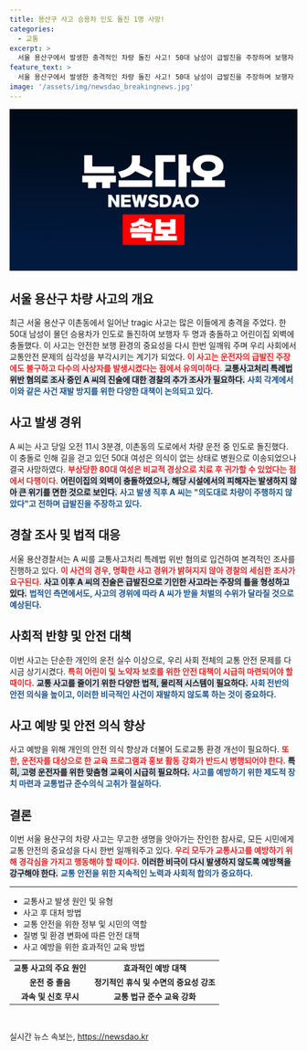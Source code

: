 ```yaml
---
title: 용산구 사고 승용차 인도 돌진 1명 사망!
categories:
  - 교통
excerpt: >
  서울 용산구에서 발생한 충격적인 차량 돌진 사고! 50대 남성이 급발진을 주장하며 보행자 두 명과 어린이집 외벽에 충돌한 사건, 1명 사망 소식에 비상. 과연 진실은 무엇일까?
feature_text: >
  서울 용산구에서 발생한 충격적인 차량 돌진 사고! 50대 남성이 급발진을 주장하며 보행자 두 명과 어린이집 외벽에 충돌한 사건, 1명 사망 소식에 비상. 과연 진실은 무엇일까?
image: '/assets/img/newsdao_breakingnews.jpg'
---
```


<p><img src="/assets/img/newsdao_breakingnews.jpg" alt="cryptoinkorea 속보" /></p>

<h2 data-ke-size="size26">서울 용산구 차량 사고의 개요</h2>

<p data-ke-size="size16">최근 서울 용산구 이촌동에서 일어난 tragic 사고는 많은 이들에게 충격을 주었다. 한 50대 남성이 몰던 승용차가 인도로 돌진하여 보행자 두 명과 충돌하고 어린이집 외벽에 충돌했다. 이 사고는 안전한 보행 환경의 중요성을 다시 한번 일깨워 주며 우리 사회에서 교통안전 문제의 심각성을 부각시키는 계기가 되었다. <b><span style="color: #ee2323;">이 사고는 운전자의 급발진 주장에도 불구하고 다수의 사상자를 발생시켰다는 점에서 유의미하다.</span></b> <b><span style="background-color: #21538527;">교통사고처리 특례법 위반 혐의로 조사 중인 A 씨의 진술에 대한 경찰의 추가 조사가 필요하다.</span></b> <b><span style="color: #1a5490;">사회 각계에서 이와 같은 사건 재발 방지를 위한 다양한 대책이 논의되고 있다.</span></b></p>

<h2 data-ke-size="size26">사고 발생 경위</h2>

<p data-ke-size="size16">A 씨는 사고 당일 오전 11시 3분경, 이촌동의 도로에서 차량 운전 중 인도로 돌진했다. 이 충돌로 인해 길을 걷고 있던 50대 여성은 의식이 없는 상태로 병원으로 이송되었으나 결국 사망하였다. <b><span style="color: #ee2323;">부상당한 80대 여성은 비교적 경상으로 치료 후 귀가할 수 있었다는 점에서 다행이다.</span></b> <b><span style="background-color: #21538527;">어린이집의 외벽이 충돌하였으나, 해당 시설에서의 피해자는 발생하지 않아 큰 위기를 면한 것으로 보인다.</span></b> <b><span style="color: #1a5490;">사고 발생 직후 A 씨는 "의도대로 차량이 주행하지 않았다"고 전하며 급발진을 주장하고 있다.</span></b></p>

<h2 data-ke-size="size26">경찰 조사 및 법적 대응</h2>

<p data-ke-size="size16">서울 용산경찰서는 A 씨를 교통사고처리 특례법 위반 혐의로 입건하여 본격적인 조사를 진행하고 있다. <b><span style="color: #ee2323;">이 사건의 경우, 명확한 사고 경위가 밝혀지지 않아 경찰의 세심한 조사가 요구된다.</span></b> <b><span style="background-color: #21538527;">사고 이후 A 씨의 진술은 급발진으로 기인한 사고라는 주장의 틀을 형성하고 있다.</span></b> <b><span style="color: #1a5490;">법적인 측면에서도, 사고의 경위에 따라 A 씨가 받을 처벌의 수위가 달라질 것으로 예상된다.</span></b></p>

<h2 data-ke-size="size26">사회적 반향 및 안전 대책</h2>

<p data-ke-size="size16">이번 사고는 단순한 개인의 운전 실수 이상으로, 우리 사회 전체의 교통 안전 문제를 다시금 상기시켰다. <b><span style="color: #ee2323;">특히 어린이 및 노약자 보호를 위한 안전 대책이 시급히 마련되어야 할 때이다.</span></b> <b><span style="background-color: #21538527;">교통 사고를 줄이기 위한 다양한 법적, 물리적 시스템이 필요하다.</span></b> <b><span style="color: #1a5490;">사회 전반의 안전 의식을 높이고, 이러한 비극적인 사건이 재발하지 않도록 하는 것이 중요하다.</span></b></p>

<h2 data-ke-size="size26">사고 예방 및 안전 의식 향상</h2>

<p data-ke-size="size16">사고 예방을 위해 개인의 안전 의식 향상과 더불어 도로교통 환경 개선이 필요하다. <b><span style="color: #ee2323;">또한, 운전자를 대상으로 한 교육 프로그램과 홍보 활동 강화가 반드시 병행되어야 한다.</span></b> <b><span style="background-color: #21538527;">특히, 고령 운전자를 위한 맞춤형 교육이 시급히 필요하다.</span></b> <b><span style="color: #1a5490;">사고를 예방하기 위한 제도적 장치 마련과 교통법규 준수의식 고취가 절실하다.</span></b></p>

<h2 data-ke-size="size26">결론</h2>

<p data-ke-size="size16">이번 서울 용산구의 차량 사고는 무고한 생명을 앗아가는 잔인한 참사로, 모든 시민에게 교통 안전의 중요성을 다시 한번 일깨워주고 있다. <b><span style="color: #ee2323;">우리 모두가 교통사고를 예방하기 위해 경각심을 가지고 행동해야 할 때이다.</span></b> <b><span style="background-color: #21538527;">이러한 비극이 다시 발생하지 않도록 예방책을 강구해야 한다.</span></b> <b><span style="color: #1a5490;">교통 안전을 위한 지속적인 노력과 사회적 합의가 중요하다.</span></b></p>

<hr />

<ul>
    <li>교통사고 발생 원인 및 유형</li>
    <li>사고 후 대처 방법</li>
    <li>교통 안전을 위한 정부 및 시민의 역할</li>
    <li>질병 및 환경 변화에 따른 안전 대책</li>
    <li>사고 예방을 위한 효과적인 교육 방법</li>
</ul>

<table style="width: 100%; border-collapse: collapse;">
    <tr>
        <td style="text-align: center; height: 17px;"><b>교통 사고의 주요 원인</b></td>
        <td style="text-align: center; height: 17px;"><b>효과적인 예방 대책</b></td>
    </tr>
    <tr>
        <td style="text-align: center; height: 17px;"><b>운전 중 졸음</b></td>
        <td style="text-align: center; height: 17px;"><b>정기적인 휴식 및 수면의 중요성 강조</b></td>
    </tr>
    <tr>
        <td style="text-align: center; height: 17px;"><b>과속 및 신호 무시</b></td>
        <td style="text-align: center; height: 17px;"><b>교통 법규 준수 교육 강화</b></td>
    </tr>
</table>

<p data-ke-size="size16">&nbsp;</p>
실시간 뉴스 속보는, <a href="https://newsdao.kr" rel="dofollow">https://newsdao.kr</a>



